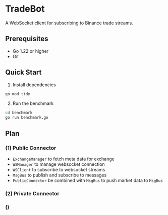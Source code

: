 # TradeBot

A WebSocket client for subscribing to Binance trade streams.

## Prerequisites

- Go 1.22 or higher
- Git

## Quick Start

1. Install dependencies

```bash
go mod tidy
```

2. Run the benchmark

```bash
cd benchmark
go run benchmark.go
```


## Plan

### (1) Public Connector

- `ExchangeManager` to fetch meta data for exchange
- `WSManager` to manage websocket connection 
- `WSClient` to subscribe to websocket streams
- `MsgBus` to publish and subscribe to messages
- `PublicConnector` be combined with `MsgBus` to push market data to `MsgBus`


### (2) Private Connector


### ()